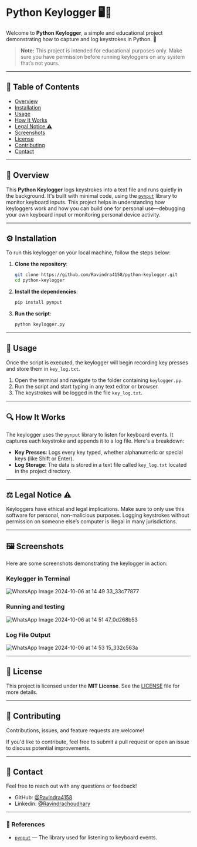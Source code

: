 # Python Keylogger 🖥️🔑

Welcome to **Python Keylogger**, a simple and educational project demonstrating how to capture and log keystrokes in Python. 🚀

> **Note:** This project is intended for educational purposes only. Make sure you have permission before running keyloggers on any system that’s not yours.

---

## 📜 Table of Contents

- [Overview](#-overview)
- [Installation](#-installation)
- [Usage](#-usage)
- [How It Works](#-how-it-works)
- [Legal Notice ⚠️](#-legal-notice-️)
- [Screenshots](#-screenshots)
- [License](#-license)
- [Contributing](#-contributing)
- [Contact](#-contact)

---

## 🧐 Overview

This **Python Keylogger** logs keystrokes into a text file and runs quietly in the background. It's built with minimal code, using the [`pynput`](https://pypi.org/project/pynput/) library to monitor keyboard inputs. This project helps in understanding how keyloggers work and how you can build one for personal use—debugging your own keyboard input or monitoring personal device activity.

---

## ⚙️ Installation

To run this keylogger on your local machine, follow the steps below:

1. **Clone the repository**:

    ```bash
    git clone https://github.com/Ravindra4158/python-keylogger.git
    cd python-keylogger
    ```

2. **Install the dependencies**:

    ```bash
    pip install pynput
    ```

3. **Run the script**:

    ```bash
    python keylogger.py
    ```

---

## 🎯 Usage

Once the script is executed, the keylogger will begin recording key presses and store them in `key_log.txt`.

1. Open the terminal and navigate to the folder containing `keylogger.py`.
2. Run the script and start typing in any text editor or browser.
3. The keystrokes will be logged in the file `key_log.txt`.

---

## 🔍 How It Works

The keylogger uses the `pynput` library to listen for keyboard events. It captures each keystroke and appends it to a log file. Here's a breakdown:

- **Key Presses**: Logs every key typed, whether alphanumeric or special keys (like Shift or Enter).
- **Log Storage**: The data is stored in a text file called `key_log.txt` located in the project directory.

---

## ⚖️ Legal Notice ⚠️

Keyloggers have ethical and legal implications. Make sure to only use this software for personal, non-malicious purposes. Logging keystrokes without permission on someone else’s computer is illegal in many jurisdictions.

---

## 🖼️ Screenshots

Here are some screenshots demonstrating the keylogger in action:

### Keylogger in Terminal
![WhatsApp Image 2024-10-06 at 14 49 33_33c77877](https://github.com/user-attachments/assets/ffee21c3-84cf-4723-a159-fdda1cb751ae)

### Running and testing
![WhatsApp Image 2024-10-06 at 14 51 47_0d268b53](https://github.com/user-attachments/assets/c2b51a03-cf09-443e-bb80-8e2b352e4dfc)


### Log File Output
![WhatsApp Image 2024-10-06 at 14 53 15_332c563a](https://github.com/user-attachments/assets/f68bb52c-dfee-4e7f-9331-7cdedaee1f28)

---

## 📄 License

This project is licensed under the **MIT License**. See the [LICENSE](LICENSE) file for more details.

---

## 🤝 Contributing

Contributions, issues, and feature requests are welcome!

If you'd like to contribute, feel free to submit a pull request or open an issue to discuss potential improvements.

---

## 📧 Contact

Feel free to reach out with any questions or feedback!

- GitHub: [@Ravindra4158](https://github.com/Ravindra4158)
- Linkedin: [@Ravindrachoudhary](https://www.linkedin.com/in/ravindra-choudhary4158 )

---

### 🔗 References

- [`pynput`](https://pypi.org/project/pynput/) — The library used for listening to keyboard events.
